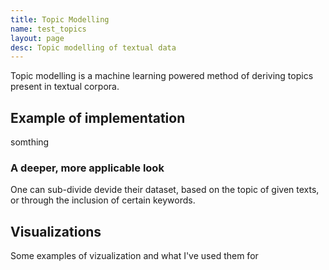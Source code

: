 ```yaml
---
title: Topic Modelling
name: test_topics
layout: page
desc: Topic modelling of textual data
---
```

Topic modelling is a machine learning powered method of deriving topics present in textual corpora.

<h2>Example of implementation</h2>
somthing

<h3>A deeper, more applicable look</h3>
One can sub-divide devide their dataset, based on the topic of given texts, or through the inclusion of certain keywords.



<h2>Visualizations</h2>
Some examples of vizualization and what I've used them for
